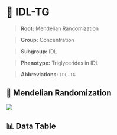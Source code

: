# 🧪 IDL-TG

> **Root:** Mendelian Randomization

> **Group:** Concentration  

> **Subgroup:** IDL

> **Phenotype:** Triglycerides in IDL  

> **Abbreviations:** `IDL-TG`

## 🧬 Mendelian Randomization  

<img src="/MR/Figures/Inverse/IDLhengxianTG.png"/>


## 📊 Data Table


<CsvTableMRI src="/MR/Data/Inverse/IDLhengxianTG.csv"/>
